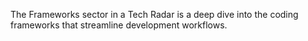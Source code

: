 The Frameworks sector in a Tech Radar is a deep dive into the coding frameworks that streamline development workflows.
